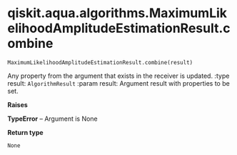 # qiskit.aqua.algorithms.MaximumLikelihoodAmplitudeEstimationResult.combine

`MaximumLikelihoodAmplitudeEstimationResult.combine(result)`

Any property from the argument that exists in the receiver is updated. :type result: `AlgorithmResult` :param result: Argument result with properties to be set.

**Raises**

**TypeError** – Argument is None

**Return type**

`None`
